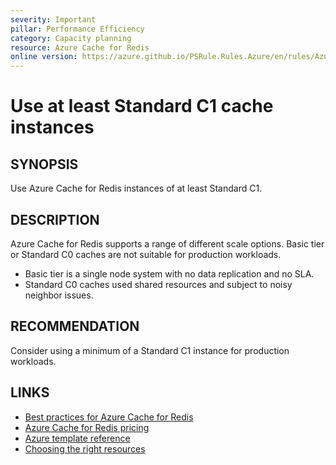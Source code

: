 ```yaml
---
severity: Important
pillar: Performance Efficiency
category: Capacity planning
resource: Azure Cache for Redis
online version: https://azure.github.io/PSRule.Rules.Azure/en/rules/Azure.Redis.MinSKU/
---
```


# Use at least Standard C1 cache instances

## SYNOPSIS

Use Azure Cache for Redis instances of at least Standard C1.

## DESCRIPTION

Azure Cache for Redis supports a range of different scale options.
Basic tier or Standard C0 caches are not suitable for production workloads.

- Basic tier is a single node system with no data replication and no SLA.
- Standard C0 caches used shared resources and subject to noisy neighbor issues.

## RECOMMENDATION

Consider using a minimum of a Standard C1 instance for production workloads.

## LINKS

- [Best practices for Azure Cache for Redis](https://docs.microsoft.com/azure/azure-cache-for-redis/cache-best-practices)
- [Azure Cache for Redis pricing](https://azure.microsoft.com/pricing/details/cache/)
- [Azure template reference](https://docs.microsoft.com/azure/templates/microsoft.cache/redis#sku-object)
- [Choosing the right resources](https://docs.microsoft.com/azure/architecture/framework/scalability/capacity#choosing-the-right-resources)
